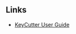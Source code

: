 <div id="wikitext">

<div class="vspace">

</div>

Links
-----

-   [KeyCutter User
    Guide](http://www.ottersoftware.com/products/keycutter/userguide.php)

</div>

